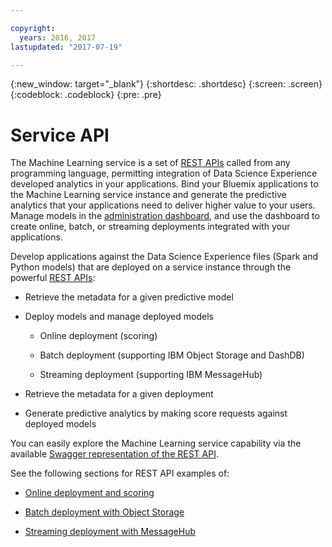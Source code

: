 ```yaml
---

copyright:
  years: 2016, 2017
lastupdated: "2017-07-19"

---
```


{:new_window: target="_blank"}
{:shortdesc: .shortdesc}
{:screen: .screen}
{:codeblock: .codeblock}
{:pre: .pre}

# Service API


The Machine Learning service is a set of [REST APIs](https://watson-ml-api.mybluemix.net/) called from
any programming language, permitting integration of Data Science
Experience developed analytics in your applications. Bind your
Bluemix applications to the Machine Learning service instance and
generate the predictive analytics that your applications need to
deliver higher value to your users. Manage models in the
[administration dashboard](pm_service_ui_spark.html), and use the dashboard to create online,
batch, or streaming deployments integrated with your
applications.

Develop applications against the Data Science Experience files
(Spark and Python models) that are deployed on a service instance
through the powerful [REST APIs](https://watson-ml-api.mybluemix.net/):

*  Retrieve the metadata for a given predictive model

*  Deploy models and manage deployed models
    *  Online deployment (scoring)

    *  Batch deployment (supporting IBM Object Storage and DashDB)

    *  Streaming deployment (supporting IBM MessageHub)

*  Retrieve the metadata for a given deployment

*  Generate predictive analytics by making score requests against
   deployed models

You can easily explore the Machine Learning service capability
via the available [Swagger representation of the REST API](https://watson-ml-api.mybluemix.net/).

See the following sections for REST API examples of:

*  [Online deployment and scoring](pm_service_api_spark_online.html)

*  [Batch deployment with Object Storage](pm_service_api_spark_batch.html)

*  [Streaming deployment with MessageHub](pm_service_api_spark_streaming.html)
